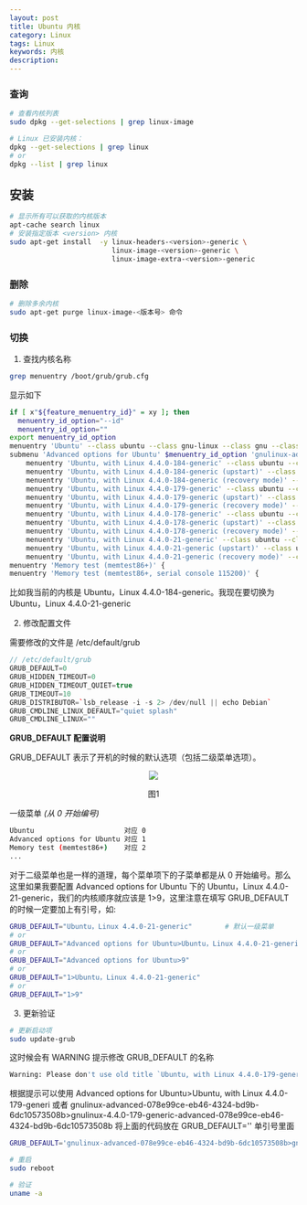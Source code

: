 ```yaml
---
layout: post
title: Ubuntu 内核
category: Linux
tags: Linux
keywords: 内核
description:
---
```


### 查询

```bash
# 查看内核列表
sudo dpkg --get-selections | grep linux-image

# Linux 已安装内核：
dpkg --get-selections | grep linux
# or
dpkg --list | grep linux
```

## 安装

```bash
# 显示所有可以获取的内核版本
apt-cache search linux
# 安装指定版本 <version> 内核
sudo apt-get install  -y linux-headers-<version>-generic \
                         linux-image-<version>-generic \
                         linux-image-extra-<version>-generic
```

### 删除

```bash
# 删除多余内核
sudo apt-get purge linux-image-<版本号> 命令
```

### 切换

1. 查找内核名称

```bash
grep menuentry /boot/grub/grub.cfg
```

显示如下

```bash
if [ x"${feature_menuentry_id}" = xy ]; then
  menuentry_id_option="--id"
  menuentry_id_option=""
export menuentry_id_option
menuentry 'Ubuntu' --class ubuntu --class gnu-linux --class gnu --class os $menuentry_id_option 'gnulinux-simple-078e99ce-eb46-4324-bd9b-6dc10573508b' {
submenu 'Advanced options for Ubuntu' $menuentry_id_option 'gnulinux-advanced-078e99ce-eb46-4324-bd9b-6dc10573508b' {
	menuentry 'Ubuntu, with Linux 4.4.0-184-generic' --class ubuntu --class gnu-linux --class gnu --class os $menuentry_id_option 'gnulinux-4.4.0-184-generic-advanced-078e99ce-eb46-4324-bd9b-6dc10573508b' {
	menuentry 'Ubuntu, with Linux 4.4.0-184-generic (upstart)' --class ubuntu --class gnu-linux --class gnu --class os $menuentry_id_option 'gnulinux-4.4.0-184-generic-init-upstart-078e99ce-eb46-4324-bd9b-6dc10573508b' {
	menuentry 'Ubuntu, with Linux 4.4.0-184-generic (recovery mode)' --class ubuntu --class gnu-linux --class gnu --class os $menuentry_id_option 'gnulinux-4.4.0-184-generic-recovery-078e99ce-eb46-4324-bd9b-6dc10573508b' {
	menuentry 'Ubuntu, with Linux 4.4.0-179-generic' --class ubuntu --class gnu-linux --class gnu --class os $menuentry_id_option 'gnulinux-4.4.0-179-generic-advanced-078e99ce-eb46-4324-bd9b-6dc10573508b' {
	menuentry 'Ubuntu, with Linux 4.4.0-179-generic (upstart)' --class ubuntu --class gnu-linux --class gnu --class os $menuentry_id_option 'gnulinux-4.4.0-179-generic-init-upstart-078e99ce-eb46-4324-bd9b-6dc10573508b' {
	menuentry 'Ubuntu, with Linux 4.4.0-179-generic (recovery mode)' --class ubuntu --class gnu-linux --class gnu --class os $menuentry_id_option 'gnulinux-4.4.0-179-generic-recovery-078e99ce-eb46-4324-bd9b-6dc10573508b' {
	menuentry 'Ubuntu, with Linux 4.4.0-178-generic' --class ubuntu --class gnu-linux --class gnu --class os $menuentry_id_option 'gnulinux-4.4.0-178-generic-advanced-078e99ce-eb46-4324-bd9b-6dc10573508b' {
	menuentry 'Ubuntu, with Linux 4.4.0-178-generic (upstart)' --class ubuntu --class gnu-linux --class gnu --class os $menuentry_id_option 'gnulinux-4.4.0-178-generic-init-upstart-078e99ce-eb46-4324-bd9b-6dc10573508b' {
	menuentry 'Ubuntu, with Linux 4.4.0-178-generic (recovery mode)' --class ubuntu --class gnu-linux --class gnu --class os $menuentry_id_option 'gnulinux-4.4.0-178-generic-recovery-078e99ce-eb46-4324-bd9b-6dc10573508b' {
	menuentry 'Ubuntu, with Linux 4.4.0-21-generic' --class ubuntu --class gnu-linux --class gnu --class os $menuentry_id_option 'gnulinux-4.4.0-21-generic-advanced-078e99ce-eb46-4324-bd9b-6dc10573508b' {
	menuentry 'Ubuntu, with Linux 4.4.0-21-generic (upstart)' --class ubuntu --class gnu-linux --class gnu --class os $menuentry_id_option 'gnulinux-4.4.0-21-generic-init-upstart-078e99ce-eb46-4324-bd9b-6dc10573508b' {
	menuentry 'Ubuntu, with Linux 4.4.0-21-generic (recovery mode)' --class ubuntu --class gnu-linux --class gnu --class os $menuentry_id_option 'gnulinux-4.4.0-21-generic-recovery-078e99ce-eb46-4324-bd9b-6dc10573508b' {
menuentry 'Memory test (memtest86+)' {
menuentry 'Memory test (memtest86+, serial console 115200)' {
```

比如我当前的内核是 Ubuntu，Linux 4.4.0-184-generic。我现在要切换为 Ubuntu，Linux 4.4.0-21-generic

2. 修改配置文件

需要修改的文件是 /etc/default/grub

```cpp
// /etc/default/grub
GRUB_DEFAULT=0
GRUB_HIDDEN_TIMEOUT=0
GRUB_HIDDEN_TIMEOUT_QUIET=true
GRUB_TIMEOUT=10
GRUB_DISTRIBUTOR=`lsb_release -i -s 2> /dev/null || echo Debian`
GRUB_CMDLINE_LINUX_DEFAULT="quiet splash"
GRUB_CMDLINE_LINUX=""
```

**GRUB_DEFAULT 配置说明**

GRUB_DEFAULT 表示了开机的时候的默认选项（包括二级菜单选项）。

<center>

<img src="https://raw.githubusercontent.com/chiemon/chiemon.github.io/master/img/Linux/1.png">

图1

</center>

一级菜单 *(从 0 开始编号)*

```bash
Ubuntu                      对应 0
Advanced options for Ubuntu 对应 1
Memory test (memtest86+)    对应 2
...
```

对于二级菜单也是一样的道理，每个菜单项下的子菜单都是从 0 开始编号。那么这里如果我要配置 Advanced options for Ubuntu 下的 Ubuntu，Linux 4.4.0-21-generic，我们的内核顺序就应该是 1>9，这里注意在填写 GRUB_DEFAULT 的时候一定要加上有引号，如:

```bash
GRUB_DEFAULT="Ubuntu，Linux 4.4.0-21-generic"		# 默认一级菜单
# or
GRUB_DEFAULT="Advanced options for Ubuntu>Ubuntu，Linux 4.4.0-21-generic"
# or
GRUB_DEFAULT="Advanced options for Ubuntu>9"
# or
GRUB_DEFAULT="1>Ubuntu，Linux 4.4.0-21-generic"
# or
GRUB_DEFAULT="1>9"
```

3. 更新验证

```bash
# 更新启动项
sudo update-grub
```

这时候会有 WARNING 提示修改 GRUB_DEFAULT 的名称

```bash
Warning: Please don't use old title `Ubuntu, with Linux 4.4.0-179-generic' for GRUB_DEFAULT, use `Advanced options for Ubuntu>Ubuntu, with Linux 4.4.0-179-generic' (for versions before 2.00) or `gnulinux-advanced-078e99ce-eb46-4324-bd9b-6dc10573508b>gnulinux-4.4.0-179-generic-advanced-078e99ce-eb46-4324-bd9b-6dc10573508b' (for 2.00 or later)
```

根据提示可以使用 Advanced options for Ubuntu>Ubuntu, with Linux 4.4.0-179-generi 或者 gnulinux-advanced-078e99ce-eb46-4324-bd9b-6dc10573508b>gnulinux-4.4.0-179-generic-advanced-078e99ce-eb46-4324-bd9b-6dc10573508b 将上面的代码放在 GRUB_DEFAULT='' 单引号里面

```bash
GRUB_DEFAULT='gnulinux-advanced-078e99ce-eb46-4324-bd9b-6dc10573508b>gnulinux-4.4.0-179-generic-advanced-078e99ce-eb46-4324-bd9b-6dc10573508b'
```

```bash
# 重启
sudo reboot

# 验证
uname -a
```
